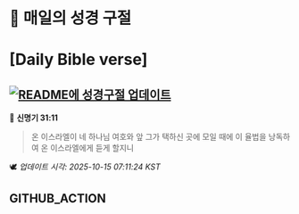# 🙏 매일의 성경 구절
# [Daily Bible verse]
## [![README에 성경구절 업데이트](https://github.com/DONGSUKA/first_test/actions/workflows/update-readme-bible.yml/badge.svg)](https://github.com/DONGSUKA/first_test/actions/workflows/update-readme-bible.yml)
<!-- START_BIBLE_VERSE -->
📖 **신명기 31:11**
> 온 이스라엘이 네 하나님 여호와 앞 그가 택하신 곳에 모일 때에 이 율법을 낭독하여 온 이스라엘에게 듣게 할지니

🕊️ _업데이트 시각: 2025-10-15 07:11:24 KST_
  <!-- END_BIBLE_VERSE -->
## GITHUB_ACTION
